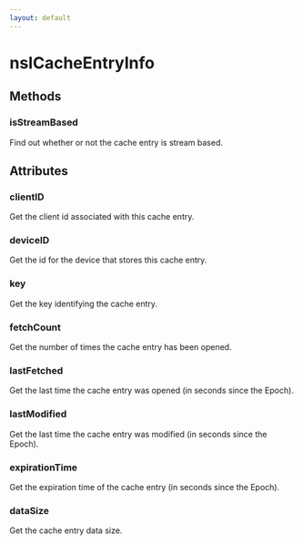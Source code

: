 ```yaml
---
layout: default
---
```


# nsICacheEntryInfo #

## Methods ##

### isStreamBased ###
  
Find out whether or not the cache entry is stream based.  
  

## Attributes ##

### clientID ###
  
Get the client id associated with this cache entry.  
  

### deviceID ###
  
Get the id for the device that stores this cache entry.  
  

### key ###
  
Get the key identifying the cache entry.  
  

### fetchCount ###
  
Get the number of times the cache entry has been opened.  
  

### lastFetched ###
  
Get the last time the cache entry was opened (in seconds since the Epoch).  
  

### lastModified ###
  
Get the last time the cache entry was modified (in seconds since the Epoch).  
  

### expirationTime ###
  
Get the expiration time of the cache entry (in seconds since the Epoch).  
  

### dataSize ###
  
Get the cache entry data size.  
  
